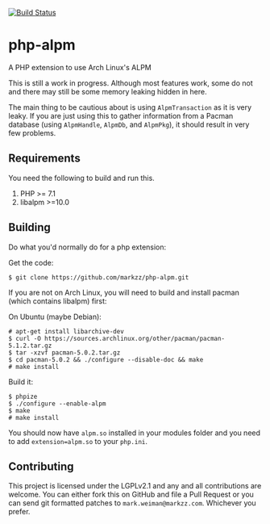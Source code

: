 [![Build Status](https://travis-ci.org/markzz/php-alpm.png)](https://travis-ci.org/markzz/php-alpm)

# php-alpm
A PHP extension to use Arch Linux's ALPM

This is still a work in progress. Although most features work, some do not and
there may still be some memory leaking hidden in here.

The main thing to be cautious about is using `AlpmTransaction` as it is very
leaky. If you are just using this to gather information from a Pacman database
(using `AlpmHandle`, `AlpmDb`, and `AlpmPkg`), it should result in very few
problems.

## Requirements
You need the following to build and run this.

1. PHP >= 7.1
2. libalpm >=10.0

## Building
Do what you'd normally do for a php extension:

Get the code:
```
$ git clone https://github.com/markzz/php-alpm.git
```
If you are not on Arch Linux, you will need to build and install pacman (which
contains libalpm) first:

On Ubuntu (maybe Debian):
```
# apt-get install libarchive-dev
$ curl -O https://sources.archlinux.org/other/pacman/pacman-5.1.2.tar.gz
$ tar -xzvf pacman-5.0.2.tar.gz
$ cd pacman-5.0.2 && ./configure --disable-doc && make
# make install
```
Build it:
```
$ phpize
$ ./configure --enable-alpm
$ make
# make install
```

You should now have `alpm.so` installed in your modules folder and you need to
add `extension=alpm.so` to your `php.ini`.

## Contributing
This project is licensed under the LGPLv2.1 and any and all contributions are
welcome. You can either fork this on GitHub and file a Pull Request or you can
send git formatted patches to `mark.weiman@markzz.com`. Whichever you prefer.
